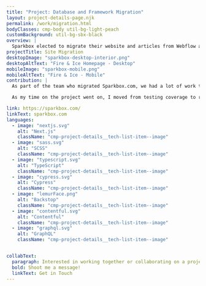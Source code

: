 ```yaml
---
title: "Project: Database and Framework Migration"
layout: project-details-page.njk
permalink: /work/migration.html
bodyClasses: cmp-body util-bg-light-peach
customBackground: util-bg-sbx-black
overview: |
  Sparkbox elected to migrate their website and articles from Webflow and ExpressionEngine, to Next.js and Contentful. This was a large undertaking, including hundreds of articles, quite a bit of legacy tech debt, and adding more testing coverage.
projectTitle: Site Migration
desktopImage: "sparkbox-desktop-interior.png"
desktopAltText: "Fire & Ice Homepage - Desktop"
mobileImage: "sparkbox-mobile.png"
mobileAltText: "Fire & Ice - Mobile"
contribution: |
  As part of the team who migrated Sparkbox.com, we had a lot of work to do. Initially, our data, such as article posts, team page photos, and even marketing page info, was stored in ExpressionEngine. Not only were we migrating that data from ExpressionEngine to Contentful, we also intended to rebuild the site with Next.js. I joined the migration during the last phase, and first focused on testing coverage. We created Cypress end-to-end tests to verify things like navigation items, theme switching, and metadata. I was also able to work on integrating GitHub Actions into our site's repo, so on each pull request, we could run visual regression testing with BackstopJS. This work set up our repo for future test-driven development approaches, and reliable site behavior.

  As my time on the project went on, I moved from testing coverage to refactoring and addressing technical debt. One larger undertaking was refactoring our site components to properly adapt the GraphQL data we would consume from Contentful. I was responsible for migrating many of our static case study work pages, which meant creating new Next.js pages, and creating new SCSS styles where necessary in order to achieve parity with the production site. Not only did I need to ensure the Next.js components were typed correctly, but in many cases, the GraphQL data had to be adapted and typed itself. I was grateful for the TypeScript and GraphQL experience, and I enjoyed pairing with the more senior developers to learn how to understand the content model and debug TypeScript errors better. The end product is a less complex but more sustainable approach. We already have plans for new features, too!

link: https://sparkbox.com/
linkText: sparkbox.com
languages:
  - image: "nextjs.svg"
    alt: "Next.js"
    className: "cmp-project-details__tech-list-item--image"
  - image: "sass.svg"
    alt: "SCSS"
    className: "cmp-project-details__tech-list-item--image"
  - image: "typescript.svg"
    alt: "TypeScript"
    className: "cmp-project-details__tech-list-item--image"
  - image: "cypress.svg"
    alt: "Cypress"
    className: "cmp-project-details__tech-list-item--image"
  - image: "lemurFace.png"
    alt: "Backstop"
    className: "cmp-project-details__tech-list-item--image"
  - image: "contentful.svg"
    alt: "Contentful"
    className: "cmp-project-details__tech-list-item--image"
  - image: "graphql.svg"
    alt: "GraphQL"
    className: "cmp-project-details__tech-list-item--image"


collabText:
  paragraph: Interested in working together or collaborating on a project?
  bold: Shoot me a message!
  linkText: Get in Touch
---
```

